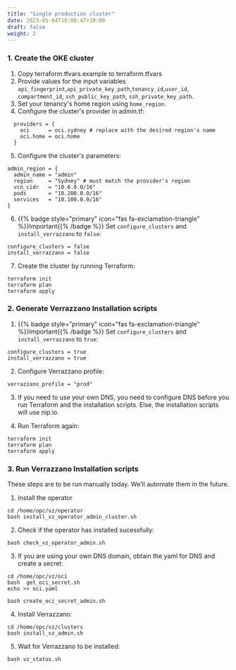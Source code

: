 ```yaml
---
title: "Single production cluster"
date: 2023-05-04T18:00:47+10:00
draft: false
weight: 2
---
```


### 1. Create the OKE cluster

1. Copy terraform.tfvars.example to terraform.tfvars
2. Provide values for the input variables `api_fingerprint`,`api_private_key_path`,`tenancy_id`,`user_id`, `compartment_id`, `ssh_public_key_path`, `ssh_private_key_path`.
3. Set your tenancy's home region using `home_region`.
4. Configure the cluster's provider in admin.tf:

```
  providers = {
    oci      = oci.sydney # replace with the desired region's name
    oci.home = oci.home
  }
```
5. Configure the cluster's parameters:

```
admin_region = {
  admin_name = "admin"
  region     = "Sydney" # must match the provider's region
  vcn_cidr   = "10.0.0.0/16"
  pods       = "10.200.0.0/16"
  services   = "10.100.0.0/16"
}
```
6. {{% badge style="primary" icon="fas fa-exclamation-triangle" %}}Important{{% /badge %}} Set `configure_clusters` and `install_verrazzano` to `false`:

```
configure_clusters = false
install_verrazzano = false
```

7. Create the cluster by running Terraform:

```
terraform init
terraform plan
terraform apply
```

### 2. Generate Verrazzano Installation scripts

1. {{% badge style="primary" icon="fas fa-exclamation-triangle" %}}Important{{% /badge %}} Set `configure_clusters` and `install_verrazzano` to `true`:

```
configure_clusters = true
install_verrazzano = true
```

2. Configure Verrazzano profile:

```
verrazzano_profile = "prod"
```

3. If you need to use your own DNS, you need to configure DNS before you run Terraform and the installation scripts. Else, the installation scripts will use nip.io.

4. Run Terraform again:
```
terraform init
terraform plan
terraform apply
```

### 3. Run Verrazzano Installation scripts

These steps are to be run manually today. We'll automate them in the future.

1. Install the operator

```
cd /home/opc/vz/operator
bash install_vz_operator_admin_cluster.sh
```

2. Check if the operator has installed sucessfully:

```
bash check_vz_operator_admin.sh
```

3. If you are using your own DNS domain, obtain the yaml for DNS and create a secret:

```
cd /home/opc/vz/oci
bash  get_oci_secret.sh
echo >> oci.yaml

bash create_oci_secret_admin.sh
```

4. Install Verrazzano:

```
cd /home/opc/vz/clusters
bash install_vz_admin.sh
```

5. Wait for Verrazzano to be installed:

```
bash vz_status.sh
```